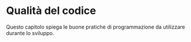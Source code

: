 # Qualità del codice

Questo capitolo spiega le buone pratiche di programmazione da utilizzare durante lo sviluppo. 
